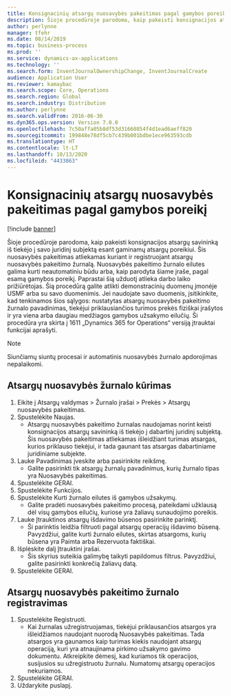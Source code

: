 ```yaml
---
title: Konsignacinių atsargų nuosavybės pakeitimas pagal gamybos poreikį
description: Šioje procedūroje parodoma, kaip pakeisti konsignacijos atsargų savininką iš tiekėjo į savo juridinį subjektą esant gaminamų atsargų poreikiui.
author: perlynne
manager: tfehr
ms.date: 08/14/2019
ms.topic: business-process
ms.prod: ''
ms.service: dynamics-ax-applications
ms.technology: ''
ms.search.form: InventJournalOwnershipChange, InventJournalCreate
audience: Application User
ms.reviewer: kamaybac
ms.search.scope: Core, Operations
ms.search.region: Global
ms.search.industry: Distribution
ms.author: perlynne
ms.search.validFrom: 2016-06-30
ms.dyn365.ops.version: Version 7.0.0
ms.openlocfilehash: 7c50affa05b8df53d31660854f4d1ead6aeff820
ms.sourcegitcommit: 199848e78df5cb7c439b001bdbe1ece963593cdb
ms.translationtype: HT
ms.contentlocale: lt-LT
ms.lasthandoff: 10/13/2020
ms.locfileid: "4433863"
---
```

# <a name="change-the-ownership-of-consignment-inventory-based-on-production-demand"></a>Konsignacinių atsargų nuosavybės pakeitimas pagal gamybos poreikį

[!include [banner](../../includes/banner.md)]

Šioje procedūroje parodoma, kaip pakeisti konsignacijos atsargų savininką iš tiekėjo į savo juridinį subjektą esant gaminamų atsargų poreikiui. Šis nuosavybės pakeitimas atliekamas kuriant ir registruojant atsargų nuosavybės pakeitimo žurnalą. Nuosavybės pakeitimo žurnalo eilutes galima kurti neautomatiniu būdu arba, kaip parodyta šiame įraše, pagal esamą gamybos poreikį. Paprastai šią užduotį atlieka darbo laiko prižiūrėtojas. Šią procedūrą galite atlikti demonstracinių duomenų įmonėje USMF arba su savo duomenimis. Jei naudojate savo duomenis, įsitikinkite, kad tenkinamos šios sąlygos: nustatytas atsargų nuosavybės pakeitimo žurnalo pavadinimas, tiekėjui priklausiančios turimos prekės fiziškai įrašytos ir yra viena arba daugiau medžiagos gamybos užsakymo eilučių. Ši procedūra yra skirta į 1611 „Dynamics 365 for Operations“ versiją įtrauktai funkcijai aprašyti.

> [!NOTE]
> Siunčiamų siuntų procesai ir automatinis nuosavybės žurnalo apdorojimas nepalaikomi.

## <a name="create-an-inventory-ownership-journal"></a>Atsargų nuosavybės žurnalo kūrimas
1. Eikite į Atsargų valdymas > Žurnalo įrašai > Prekės > Atsargų nuosavybės pakeitimas.
2. Spustelėkite Naujas.
    * Atsargų nuosavybės pakeitimo žurnalas naudojamas norint keisti konsignacijos atsargų savininką iš tiekėjo į dabartinį juridinį subjektą. Šis nuosavybės pakeitimas atliekamas išleidžiant turimas atsargas, kurios priklauso tiekėjui, ir tada gaunant tas atsargas dabartiniame juridiniame subjekte.  
3. Lauke Pavadinimas įveskite arba pasirinkite reikšmę.
    * Galite pasirinkti tik atsargų žurnalų pavadinimus, kurių žurnalo tipas yra Nuosavybės pakeitimas.  
4. Spustelėkite GERAI.
5. Spustelėkite Funkcijos.
6. Spustelėkite Kurti žurnalo eilutes iš gamybos užsakymų.
    * Galite pradėti nuosavybės pakeitimo procesą, pateikdami užklausą dėl visų gamybos eilučių, kuriose yra žaliavų sunaudojimo poreikis.  
7. Lauke Įtrauktinos atsargų išdavimo būsenos pasirinkite parinktį.
    * Ši parinktis leidžia filtruoti pagal atsargų operacijų išdavimo būseną. Pavyzdžiui, galite kurti žurnalo eilutes, skirtas atsargoms, kurių būsena yra Paimta arba Rezervuota faktiškai.  
8. Išplėskite dalį Įtrauktini įrašai.
    * Šis skyrius suteikia galimybę taikyti papildomus filtrus. Pavyzdžiui, galite pasirinkti konkrečią žaliavų datą.  
9. Spustelėkite GERAI.

## <a name="post-the-inventory-ownership-change-journal"></a>Atsargų nuosavybės pakeitimo žurnalo registravimas
1. Spustelėkite Registruoti.
    * Kai žurnalas užregistruojamas, tiekėjui priklausančios atsargos yra išleidžiamos naudojant nuorodą Nuosavybės pakeitimas. Tada atsargos yra gaunamos kaip turimas kiekis naudojant atsargų operaciją, kuri yra atnaujinama pirkimo užsakymo gavimo dokumentu. Atkreipkite dėmesį, kad kuriamos tik operacijos, susijusios su užregistruotu žurnalu. Numatomų atsargų operacijos nekuriamos.  
2. Spustelėkite GERAI.
3. Uždarykite puslapį.

